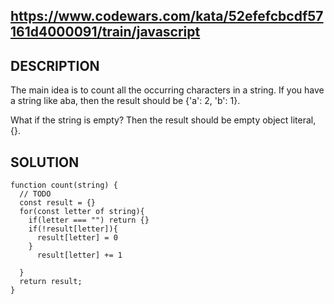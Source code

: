 ## https://www.codewars.com/kata/52efefcbcdf57161d4000091/train/javascript
## DESCRIPTION
The main idea is to count all the occurring characters in a string. If you have a string like aba, then the result should be {'a': 2, 'b': 1}.

What if the string is empty? Then the result should be empty object literal, {}.


## SOLUTION
```
function count(string) {
  // TODO
  const result = {}
  for(const letter of string){
    if(letter === "") return {}
    if(!result[letter]){
      result[letter] = 0
    }
      result[letter] += 1
    
  }
  return result;
}
```

